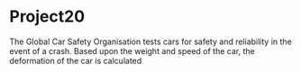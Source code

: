 # Project20
The Global Car Safety Organisation tests cars for safety and reliability in the event of a crash.  Based upon the weight and speed of the car, the deformation of the car is calculated
